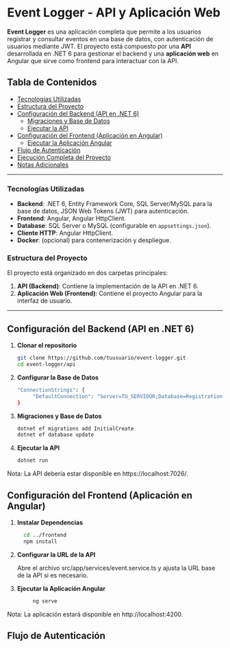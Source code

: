 # Event Logger - API y Aplicación Web

**Event Logger** es una aplicación completa que permite a los usuarios registrar y consultar eventos en una base de datos, con autenticación de usuarios mediante JWT. El proyecto está compuesto por una **API** desarrollada en .NET 6 para gestionar el backend y una **aplicación web** en Angular que sirve como frontend para interactuar con la API.

## Tabla de Contenidos

- [Tecnologías Utilizadas](#tecnologías-utilizadas)
- [Estructura del Proyecto](#estructura-del-proyecto)
- [Configuración del Backend (API en .NET 6)](#configuración-del-backend-api-en-net-6)
  - [Migraciones y Base de Datos](#migraciones-y-base-de-datos)
  - [Ejecutar la API](#ejecutar-la-api)
- [Configuración del Frontend (Aplicación en Angular)](#configuración-del-frontend-aplicación-en-angular)
  - [Ejecutar la Aplicación Angular](#ejecutar-la-aplicación-angular)
- [Flujo de Autenticación](#flujo-de-autenticación)
- [Ejecución Completa del Proyecto](#ejecución-completa-del-proyecto)
- [Notas Adicionales](#notas-adicionales)

---

### Tecnologías Utilizadas

- **Backend**: .NET 6, Entity Framework Core, SQL Server/MySQL para la base de datos, JSON Web Tokens (JWT) para autenticación.
- **Frontend**: Angular, Angular HttpClient.
- **Database**: SQL Server o MySQL (configurable en `appsettings.json`).
- **Cliente HTTP**: Angular HttpClient.
- **Docker**: (opcional) para contenerización y despliegue.

### Estructura del Proyecto

El proyecto está organizado en dos carpetas principales:

1. **API (Backend)**: Contiene la implementación de la API en .NET 6.
2. **Aplicación Web (Frontend)**: Contiene el proyecto Angular para la interfaz de usuario.

---

## Configuración del Backend (API en .NET 6)

1. **Clonar el repositorio**

   ```bash
   git clone https://github.com/tuusuario/event-logger.git
   cd event-logger/api

2. **Configurar la Base de Datos**

     ```bash
     "ConnectionStrings": {
          "DefaultConnection": "Server=TU_SERVIDOR;Database=Registration;User Id=TU_USUARIO;Password=TU_CONTRASEÑA;"
     }

3. **Migraciones y Base de Datos**
     ```bash
     dotnet ef migrations add InitialCreate
     dotnet ef database update

4. **Ejecutar la API**
     ```bash
     dotnet run

Nota: La API debería estar disponible en https://localhost:7026/.


## Configuración del Frontend (Aplicación en Angular)

1. **Instalar Dependencias**

   ```bash
     cd ../frontend
     npm install


2. **Configurar la URL de la API**

   Abre el archivo src/app/services/event.service.ts y ajusta la URL base de la API si es necesario.

3. **Ejecutar la Aplicación Angular**
     ```bash
          ng serve

Nota: La aplicación estará disponible en http://localhost:4200.

## Flujo de Autenticación
